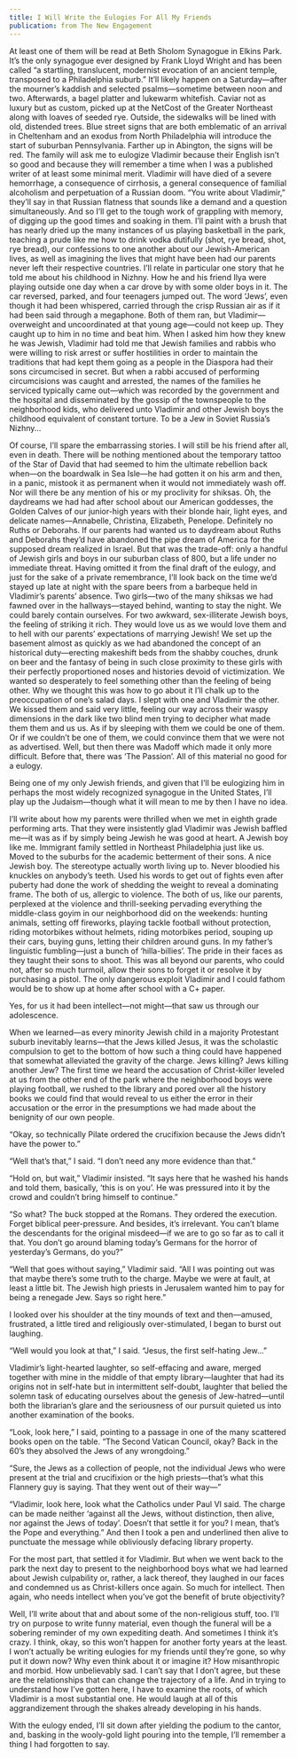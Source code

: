 ```yaml
---
title: I Will Write the Eulogies For All My Friends
publication: from The New Engagement
---
```

At least one of them will be read at Beth Sholom Synagogue in Elkins Park. It’s the only synagogue ever designed by Frank Lloyd Wright and has been called “a startling, translucent, modernist evocation of an ancient temple, transposed to a Philadelphia suburb.” It’ll likely happen on a Saturday—after the mourner’s kaddish and selected psalms—sometime between noon and two. Afterwards, a bagel platter and lukewarm whitefish. Caviar not as luxury but as custom, picked up at the NetCost of the Greater Northeast along with loaves of seeded rye. Outside, the sidewalks will be lined with old, distended trees. Blue street signs that are both emblematic of an arrival in Cheltenham and an exodus from North Philadelphia will introduce the start of suburban Pennsylvania. Farther up in Abington, the signs will be red. The family will ask me to eulogize Vladimir because their English isn’t so good and because they will remember a time when I was a published writer of at least some minimal merit. Vladimir will have died of a severe hemorrhage, a consequence of cirrhosis, a general consequence of familial alcoholism and perpetuation of a Russian doom. “You write about Vladimir,” they’ll say in that Russian flatness that sounds like a demand and a question simultaneously. And so I’ll get to the tough work of grappling with memory, of digging up the good times and soaking in them. I’ll paint with a brush that has nearly dried up the many instances of us playing basketball in the park, teaching a prude like me how to drink vodka dutifully (shot, rye bread, shot, rye bread), our confessions to one another about our Jewish-American lives, as well as imagining the lives that might have been had our parents never left their respective countries. I’ll relate in particular one story that he told me about his childhood in Nizhny. How he and his friend Ilya were playing outside one day when a car drove by with some older boys in it. The car reversed, parked, and four teenagers jumped out. The word ‘Jews’, even though it had been whispered, carried through the crisp Russian air as if it had been said through a megaphone. Both of them ran, but Vladimir—overweight and uncoordinated at that young age—could not keep up. They caught up to him in no time and beat him. When I asked him how they knew he was Jewish, Vladimir had told me that Jewish families and rabbis who were willing to risk arrest or suffer hostilities in order to maintain the traditions that had kept them going as a people in the Diaspora had their sons circumcised in secret. But when a rabbi accused of performing circumcisions was caught and arrested, the names of the families he serviced typically came out—which was recorded by the government and the hospital and disseminated by the gossip of the townspeople to the neighborhood kids, who delivered unto Vladimir and other Jewish boys the childhood equivalent of constant torture. To be a Jew in Soviet Russia’s Nizhny...

Of course, I’ll spare the embarrassing stories. I will still be his friend after all, even in death. There will be nothing mentioned about the temporary tattoo of the Star of David that had seemed to him the ultimate rebellion back when—on the boardwalk in Sea Isle—he had gotten it on his arm and then, in a panic, mistook it as permanent when it would not immediately wash off. Nor will there be any mention of his or my proclivity for shiksas. Oh, the daydreams we had had after school about our American goddesses, the Golden Calves of our junior-high years with their blonde hair, light eyes, and delicate names—Annabelle, Christina, Elizabeth, Penelope. Definitely no Ruths or Deborahs. If our parents had wanted us to daydream about Ruths and Deborahs they’d have abandoned the pipe dream of America for the supposed dream realized in Israel. But that was the trade-off: only a handful of Jewish girls and boys in our suburban class of 800, but a life under no immediate threat. Having omitted it from the final draft of the eulogy, and just for the sake of a private remembrance, I’ll look back on the time we’d stayed up late at night with the spare beers from a barbeque held in Vladimir’s parents’ absence. Two girls—two of the many shiksas we had fawned over in the hallways—stayed behind, wanting to stay the night. We could barely contain ourselves. For two awkward, sex-illiterate Jewish boys, the feeling of striking it rich. They would love us as we would love them and to hell with our parents’ expectations of marrying Jewish! We set up the basement almost as quickly as we had abandoned the concept of an historical duty—erecting makeshift beds from the shabby couches, drunk on beer and the fantasy of being in such close proximity to these girls with their perfectly proportioned noses and histories devoid of victimization. We wanted so desperately to feel something other than the feeling of being other. Why we thought this was how to go about it I’ll chalk up to the preoccupation of one’s salad days. I slept with one and Vladimir the other. We kissed them and said very little, feeling our way across their waspy dimensions in the dark like two blind men trying to decipher what made them them and us us. As if by sleeping with them we could be one of them. Or if we couldn’t be one of them, we could convince them that we were not as advertised. Well, but then there was Madoff which made it only more difficult. Before that, there was ‘The Passion’. All of this material no good for a eulogy. 

Being one of my only Jewish friends, and given that I’ll be eulogizing him in perhaps the most widely recognized synagogue in the United States, I’ll play up the Judaism—though what it will mean to me by then I have no idea.

I’ll write about how my parents were thrilled when we met in eighth grade performing arts. That they were insistently glad Vladimir was Jewish baffled me—it was as if by simply being Jewish he was good at heart. A Jewish boy like me. Immigrant family settled in Northeast Philadelphia just like us. Moved to the suburbs for the academic betterment of their sons. A nice Jewish boy. The stereotype actually worth living up to. Never bloodied his knuckles on anybody’s teeth. Used his words to get out of fights even after puberty had done the work of shedding the weight to reveal a dominating frame. The both of us, allergic to violence. The both of us, like our parents, perplexed at the violence and thrill-seeking pervading everything the middle-class goyim in our neighborhood did on the weekends: hunting animals, setting off fireworks, playing tackle football without protection, riding motorbikes without helmets, riding motorbikes period, souping up their cars, buying guns, letting their children around guns. In my father’s linguistic fumbling—just a bunch of ‘hilla-billies’. The pride in their faces as they taught their sons to shoot. This was all beyond our parents, who could not, after so much turmoil, allow their sons to forget it or resolve it by purchasing a pistol. The only dangerous exploit Vladimir and I could fathom would be to show up at home after school with a C+ paper. 

Yes, for us it had been intellect—not might—that saw us through our adolescence.

When we learned—as every minority Jewish child in a majority Protestant suburb inevitably learns—that the Jews killed Jesus, it was the scholastic compulsion to get to the bottom of how such a thing could have happened that somewhat alleviated the gravity of the charge. Jews killing? Jews killing another Jew? The first time we heard the accusation of Christ-killer leveled at us from the other end of the park where the neighborhood boys were playing football, we rushed to the library and pored over all the history books we could find that would reveal to us either the error in their accusation or the error in the presumptions we had made about the benignity of our own people.

“Okay, so technically Pilate ordered the crucifixion because the Jews didn’t have the power to.”

“Well that’s that,” I said. “I don’t need any more evidence than that.”

“Hold on, but wait,” Vladimir insisted. “It says here that he washed his hands and told them, basically, ‘this is on you’. He was pressured into it by the crowd and couldn’t bring himself to continue.”

“So what? The buck stopped at the Romans. They ordered the execution. Forget biblical peer-pressure. And besides, it’s irrelevant. You can’t blame the descendants for the original misdeed—if we are to go so far as to call it that. You don’t go around blaming today’s Germans for the horror of yesterday’s Germans, do you?”

“Well that goes without saying,” Vladimir said. “All I was pointing out was that maybe there’s some truth to the charge. Maybe we were at fault, at least a little bit. The Jewish high priests in Jerusalem wanted him to pay for being a renegade Jew. Says so right here.”

I looked over his shoulder at the tiny mounds of text and then—amused, frustrated, a little tired and religiously over-stimulated, I began to burst out laughing.

“Well would you look at that,” I said. “Jesus, the first self-hating Jew...” 

Vladimir’s light-hearted laughter, so self-effacing and aware, merged together with mine in the middle of that empty library—laughter that had its origins not in self-hate but in intermittent self-doubt, laughter that belied the solemn task of educating ourselves about the genesis of Jew-hatred—until both the librarian’s glare and the seriousness of our pursuit quieted us into another examination of the books.

“Look, look here,” I said, pointing to a passage in one of the many scattered books open on the table. “The Second Vatican Council, okay? Back in the 60’s they absolved the Jews of any wrongdoing.”

“Sure, the Jews as a collection of people, not the individual Jews who were present at the trial and crucifixion or the high priests—that’s what this Flannery guy is saying. That they went out of their way—”

“Vladimir, look here, look what the Catholics under Paul VI said. The charge can be made neither ‘against all the Jews, without distinction, then alive, nor against the Jews of today’. Doesn’t that settle it for you? I mean, that’s the Pope and everything.” And then I took a pen and underlined then alive to punctuate the message while obliviously defacing library property.

For the most part, that settled it for Vladimir. But when we went back to the park the next day to present to the neighborhood boys what we had learned about Jewish culpability or, rather, a lack thereof, they laughed in our faces and condemned us as Christ-killers once again. So much for intellect. Then again, who needs intellect when you’ve got the benefit of brute objectivity?

Well, I’ll write about that and about some of the non-religious stuff, too. I’ll try on purpose to write funny material, even though the funeral will be a sobering reminder of my own expediting death. And sometimes I think it’s crazy. I think, okay, so this won’t happen for another forty years at the least. I won’t actually be writing eulogies for my friends until they’re gone, so why put it down now? Why even think about it or imagine it? How misanthropic and morbid. How unbelievably sad. I can’t say that I don’t agree, but these are the relationships that can change the trajectory of a life. And in trying to understand how I’ve gotten here, I have to examine the roots, of which Vladimir is a most substantial one. He would laugh at all of this aggrandizement through the shakes already developing in his hands.

With the eulogy ended, I’ll sit down after yielding the podium to the cantor, and, basking in the wooly-gold light pouring into the temple, I’ll remember a thing I had forgotten to say.